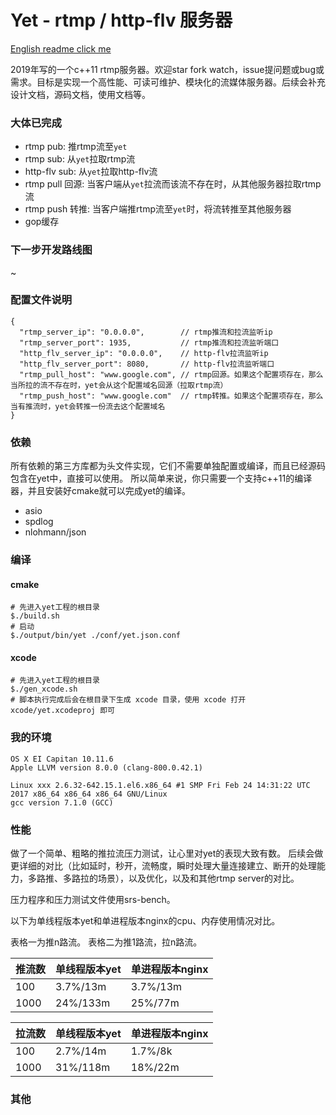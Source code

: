 # Yet - rtmp / http-flv 服务器

[English readme click me](./README.EN.md)

2019年写的一个c++11 rtmp服务器。欢迎star fork watch，issue提问题或bug或需求。目标是实现一个高性能、可读可维护、模块化的流媒体服务器。后续会补充设计文档，源码文档，使用文档等。

### 大体已完成

* rtmp pub: 推rtmp流至`yet`
* rtmp sub: 从`yet`拉取rtmp流
* http-flv sub: 从`yet`拉取http-flv流
* rtmp pull 回源: 当客户端从`yet`拉流而该流不存在时，从其他服务器拉取rtmp流
* rtmp push 转推: 当客户端推rtmp流至`yet`时，将流转推至其他服务器
* gop缓存

### 下一步开发路线图

~

### 配置文件说明

```
{
  "rtmp_server_ip": "0.0.0.0",        // rtmp推流和拉流监听ip
  "rtmp_server_port": 1935,           // rtmp推流和拉流监听端口
  "http_flv_server_ip": "0.0.0.0",    // http-flv拉流监听ip
  "http_flv_server_port": 8080,       // http-flv拉流监听端口
  "rtmp_pull_host": "www.google.com", // rtmp回源。如果这个配置项存在，那么当所拉的流不存在时，yet会从这个配置域名回源（拉取rtmp流）
  "rtmp_push_host": "www.google.com"  // rtmp转推。如果这个配置项存在，那么当有推流时，yet会转推一份流去这个配置域名
}
```

### 依赖

所有依赖的第三方库都为头文件实现，它们不需要单独配置或编译，而且已经源码包含在yet中，直接可以使用。
所以简单来说，你只需要一个支持c++11的编译器，并且安装好cmake就可以完成yet的编译。

* asio
* spdlog
* nlohmann/json

### 编译

#### cmake

```
# 先进入yet工程的根目录
$./build.sh
# 启动
$./output/bin/yet ./conf/yet.json.conf
```

#### xcode

```
# 先进入yet工程的根目录
$./gen_xcode.sh
# 脚本执行完成后会在根目录下生成 xcode 目录，使用 xcode 打开 xcode/yet.xcodeproj 即可
```

### 我的环境

```
OS X EI Capitan 10.11.6
Apple LLVM version 8.0.0 (clang-800.0.42.1)

Linux xxx 2.6.32-642.15.1.el6.x86_64 #1 SMP Fri Feb 24 14:31:22 UTC 2017 x86_64 x86_64 x86_64 GNU/Linux
gcc version 7.1.0 (GCC)
```

### 性能

做了一个简单、粗略的推拉流压力测试，让心里对yet的表现大致有数。
后续会做更详细的对比（比如延时，秒开，流畅度，瞬时处理大量连接建立、断开的处理能力，多路推、多路拉的场景），以及优化，以及和其他rtmp server的对比。

压力程序和压力测试文件使用srs-bench。

以下为单线程版本yet和单进程版本nginx的cpu、内存使用情况对比。

表格一为推n路流。
表格二为推1路流，拉n路流。

| 推流数 | 单线程版本yet | 单进程版本nginx  |
| - | - | - |
|100  | 3.7%/13m | 3.7%/13m |
|1000 | 24%/133m | 25%/77m  |

| 拉流数 | 单线程版本yet | 单进程版本nginx  |
| - | - | - |
|100  | 2.7%/14m | 1.7%/8k |
|1000 | 31%/118m | 18%/22m |

### 其他
